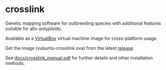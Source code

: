 # crosslink
Genetic mapping software for outbreeding species with additional features suitable for allo-polyploids.

Available as a [VirtualBox](https://www.virtualbox.org) virtual machine image for cross-platform usage.

Get the image (xubuntu-crosslink.ova) from the latest [release](https://github.com/eastmallingresearch/crosslink/releases). 

See [docs/crosslink_manual.pdf](https://github.com/eastmallingresearch/crosslink/blob/master/docs/crosslink_manual.pdf) for further details and other installation methods.

